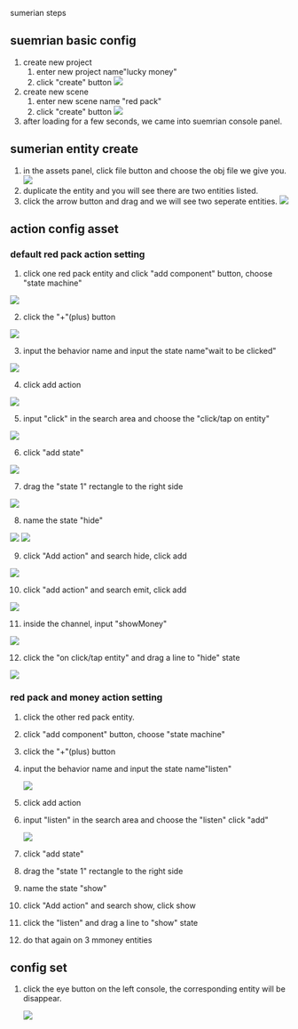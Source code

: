 sumerian steps
## suemrian basic config
1. create new project
    1. enter new project name"lucky money"
    2. click "create" button
    ![](https://codevpc.s3.amazonaws.com/WechatIMG3.png)
2. create new scene
    1. enter new scene name "red pack"
    2. click "create" button
    ![](https://codevpc.s3.amazonaws.com/WechatIMG4.png)
3. after loading for a few seconds, we came into suemrian console panel.

## sumerian entity create
1. in the assets panel, click file button and choose the obj file we give you.
![](https://codevpc.s3.amazonaws.com/WechatIMG5.png)
2. duplicate the entity and you will see there are two entities listed.
3. click the arrow button and drag and we will see two seperate entities.
![](https://codevpc.s3.amazonaws.com/WechatIMG6.png)
## action config asset
### default red pack action setting
1. click one red pack entity and click "add component" button, choose "state machine"


![](https://codevpc.s3.amazonaws.com/WechatIMG7.png)


2. click the "+"(plus) button 


![](https://codevpc.s3.amazonaws.com/WechatIMG8.png)


3. input the behavior name and input the state name"wait to be clicked"


![](https://codevpc.s3.amazonaws.com/WechatIMG10.png)


4. click add action


![](https://codevpc.s3.amazonaws.com/WechatIMG11.png)


5. input "click" in the search area and choose the "click/tap on entity"


![](https://codevpc.s3.amazonaws.com/WechatIMG12.png)


6. click "add state"  


![](https://codevpc.s3.amazonaws.com/WechatIMG13.png)


7. drag the "state 1" rectangle to the right side


![](https://codevpc.s3.amazonaws.com/WechatIMG14.png)


8. name the state "hide"


![](https://codevpc.s3.amazonaws.com/WechatIMG15.png)
![](https://codevpc.s3.amazonaws.com/WechatIMG20.png)


9. click "Add action" and search hide, click add


![](https://codevpc.s3.amazonaws.com/WechatIMG23.png)



10. click "add action" and search emit, click add

![](https://codevpc.s3.amazonaws.com/WechatIMG21.png)



11. inside the channel, input "showMoney"

![](https://codevpc.s3.amazonaws.com/WechatIMG18.png)


12. click the "on click/tap entity" and drag a line to "hide" state

![](https://codevpc.s3.amazonaws.com/WechatIMG19.png)


### red pack and money action setting
1. click the other red pack entity.

2. click "add component" button, choose "state machine"


3. click the "+"(plus) button 

4. input the behavior name and input the state name"listen"


    ![](https://codevpc.s3.amazonaws.com/WechatIMG24.png)


5. click add action


6. input "listen" in the search area and choose the "listen" click "add"

    ![](https://codevpc.s3.amazonaws.com/WechatIMG25.png)


7. click "add state"

8. drag the "state 1" rectangle to the right side

9. name the state "show"


10. click "Add action" and search show, click show


11. click the "listen" and drag a line to "show" state


12. do that again on 3 mmoney entities

## config set
1. click the eye button on the left console, the corresponding entity will be disappear.

    ![](https://codevpc.s3.amazonaws.com/WechatIMG27.png)
